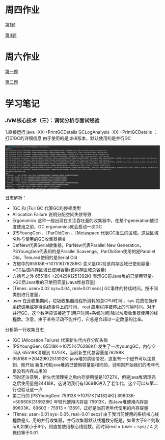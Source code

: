 # 周四作业
[第1题](work1.md)

[第4题](work4.md)
# 周六作业
[第一题](work01.md)

[第二题](Work2.java)
# 学习笔记
### JVM核心技术（三）：调优分析与面试经验
1.直接运行 java -XX:+PrintGCDetails GCLogAnalysis
-XX:+PrintGCDetails ： 打印GC的详细信息
由于使用的是jdk8版本，默认使用的是并行GC

![avatar](img/JVM01.jpg)

日志解析：
 * [GC 和 [Full GC  代表GC的停顿类型
 * Allocation Failure 说明分配空间失败导致
 * Ergonomics 这种一般出现在关注吞吐量的收集器中，在某个generation被过度使用之前，GC ergonomics就会启动一次GC
 * [PSYoungGen 、[ParOldGen 、[Metaspace 代表GC发生的区域。这些区域名称与使用的GC收集器相关
 * DefNew代表Serial收集器，ParNew代表Parallel New Generation，PSYoungGen代表用的是Parallel Scavenge，ParOldGen使用的是Parallel Old，Tenured使用的是Serial Old
 * 方框中的65518K->10751K(76288K) 含义是GC前该内存区域已使用容量->GC后该内存区域已使用容量(该内存区域总容量)
 * 方括号之外 65518K->20429K(251392K) 表示GC前Java堆的已使用容量->GC后Java堆的已使用容量(Java堆总容量)
 * [Times: user=0.02 sys=0.04, real=0.01 secs] GC事件的持续时间，按不同类别进行度量，
 * user 在此收集期间，垃圾收集器线程所消耗的总CPU时间 ，sys 花费在操作系统调用或等待系统事件上的时间， real 应用程序被停止的时钟时间。对于并行GC，这个数字应该接近于(用户时间+系统时间)除以垃圾收集器使用的线程数。注意，由于某些活动不能并行，它总是会超过一定数量的比率。

分析第一行收集日志
 * [GC (Allocation Failure) 代表新生代内存分配失败
 * [PSYoungGen: 65518K->10751K(76288K)] 发生了一次youngGC，内存空间从 65518K清理到 10751K，当前新生代总容量是76288K
 * 65518K->20429K(251392K) java堆的清理情况，这里有一个细节可以注意到，刚开始 新生代和java堆的已使用容量是相同的，说明刚开始我们的老年代是没有内存占用的
 * 同时还注意到，新生代清理完之后内存使用量是10727K，但是java堆清理完之后使用量是24418K，这说明我们有13691K进入了老年代，这个可以从第二行也验证这一点
 * 第二行的 [PSYoungGen: 75913K->10751K(141824K)] 89603K->50960K(316928K) 年轻代使用内存是 75913K，而Java堆使用内存是89603K，89603 - 75913 = 13691，正好是当前老年代使用的内存容量
 *  [Times: user=0.01 sys=0.05, real=0.01 secs] 由于我当前使用的系统核心线程数是4，用的并行收集器，并行收集器默认线程数分配是，如果大于8个则取5/8,如果小于8个，则直接使用核心线程数。而时间real = (user + sys) / 4 大概约等于0.01

 
 